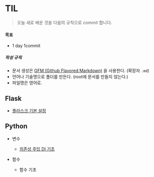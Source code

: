 # TIL

>  오늘 새로 배운 것을 다음의 규칙으로 commit 합니다.



#### 목표

- 1 day 1commit



##### 작성 규칙

- 문서 생성은 [GFM (Github Flavored Markdown)](https://help.github.com/articles/github-flavored-markdown/) 을 사용한다. (확장자 `.md`)
- 언어나 기술명으로 폴더를 만든다. (root에 문서를 만들지 않는다.)
- 파일명은 영어로.



## Flask

- [플라스크 기본 설정](https://github.com/chj3748/TIL/blob/master/flask/flask.md)

## Python

- 변수
  - [의존성 주입 DI 기초](https://github.com/cheese10yun/TIL/blob/master/Spring/IoC/DI-기초.md)

- 함수
  - 함수 기초


